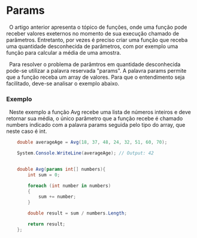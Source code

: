 # Params

&nbsp; O artigo anterior apresenta o tópico de funções, onde uma função pode receber valores exeternos no momento de sua execução chamado de parâmetros. Entretanto, por vezes é preciso criar uma função que receba uma quantidade desconhecida de parâmetros, com por exemplo uma função para calcular a média de uma amostra.

&nbsp; Para resolver o problema de parâmtros em quantidade desconhecida pode-se utilizar a palavra reservada "params". A palavra params permite que a função receba um array de valores. Para que o entendimento seja facilitado, deve-se analisar o exemplo abaixo.

### Exemplo

&nbsp; Neste exemplo a função Avg recebe uma lista de números inteiros e deve retornar sua média, o único parâmetro que a função recebe é chamado numbers indicado com a palavra params seguida pelo tipo do array, que neste caso é int.

```csharp
    double averageAge = Avg(18, 37, 48, 24, 32, 51, 60, 70);

    System.Console.WriteLine(averageAge); // Output: 42


    double Avg(params int[] numbers){
        int sum = 0;

        foreach (int number in numbers)
        {
            sum += number;
        }

        double result = sum / numbers.Length;

        return result;
    };
```
